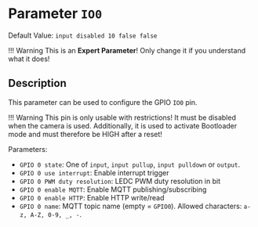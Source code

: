 # Parameter `IO0`
Default Value: `input disabled 10 false false`

!!! Warning
    This is an **Expert Parameter**! Only change it if you understand what it does!

## Description
This parameter can be used to configure the GPIO `IO0` pin.

!!! Warning
    This pin is only usable with restrictions!
    It must be disabled when the camera is used.
    Additionally, it is used to activate Bootloader mode and must therefore be HIGH after a reset!

Parameters:

- `GPIO 0 state`: One of `input`, `input pullup`, `input pulldown` or `output`.
- `GPIO 0 use interrupt`: Enable interrupt trigger
- `GPIO 0 PWM duty resolution`: LEDC PWM duty resolution in bit
- `GPIO 0 enable MQTT`: Enable MQTT publishing/subscribing
- `GPIO 0 enable HTTP`: Enable HTTP write/read
- `GPIO 0 name`: MQTT topic name (empty = `GPIO0`). Allowed characters: `a-z, A-Z, 0-9, _, -`.
